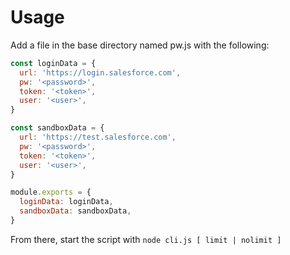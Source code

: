 # Usage
Add a file in the base directory named pw.js with the following:
```javascript
const loginData = {
  url: 'https://login.salesforce.com',
  pw: '<password>',
  token: '<token>',
  user: '<user>',
}

const sandboxData = {
  url: 'https://test.salesforce.com',
  pw: '<password>',
  token: '<token>',
  user: '<user>',
}

module.exports = {
  loginData: loginData,
  sandboxData: sandboxData,
}
```

From there, start the script with `node cli.js [ limit | nolimit ]`

